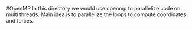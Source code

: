 #OpenMP
In this directory we would use openmp to parallelize code on multi threads.
Main idea is to parallelize the loops to compute coordinates and forces.
